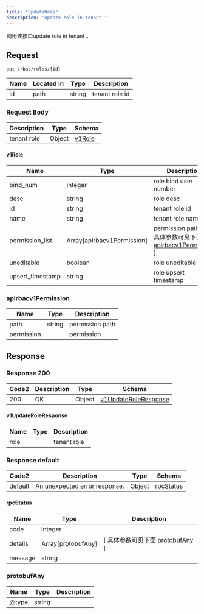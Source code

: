```yaml
---
title: "UpdateRole"
description: 'update role in tenant '
---
```

调用该接口update role in tenant 。

## Request


```
put /rbac/roles/{id}
```

| Name | Located in | Type | Description | 
| ---- | ---------- | ----------- | ----------- | 
| id | path | string | tenant role id |  

### Request Body 
| Description | Type | Schema |
| ----------- | ------ | ------ |
| tenant role | Object | [v1Role](#v1Role) |

#### v1Role

| Name | Type | Description | 
| ---- | ---- | ----------- |     
| bind_num | integer | role bind user number |      
| desc | string | role desc |      
| id | string | tenant role id |      
| name | string | tenant role name |          
| permission_list | Array[apirbacv1Permission] | permission path list [ 具体参数可见下面 [apirbacv1Permission](#apirbacv1Permission) ] |       
| uneditable | boolean | role uneditable |      
| upsert_timestamp | string | role upsert timestamp |   

### apirbacv1Permission
| Name | Type | Description | 
| ---- | ---- | ----------- |     
| path | string | permission path |      
| permission |  | permission |   



## Response

### Response  200 
| Code2 | Description | Type | Schema |
| ---- | ----------- | ------ | ------ |
| 200 | OK | Object | [v1UpdateRoleResponse](#v1UpdateRoleResponse) |

#### v1UpdateRoleResponse

| Name | Type | Description | 
| ---- | ---- | ----------- |     
| role |  | tenant role |   



### Response  default 
| Code2 | Description | Type | Schema |
| ---- | ----------- | ------ | ------ |
| default | An unexpected error response. | Object | [rpcStatus](#rpcStatus) |

#### rpcStatus

| Name | Type | Description | 
| ---- | ---- | ----------- |     
| code | integer |  |          
| details | Array[protobufAny] |  [ 具体参数可见下面 [protobufAny](#protobufAny) ] |       
| message | string |  |   

### protobufAny
| Name | Type | Description | 
| ---- | ---- | ----------- |     
| @type | string |  |   



